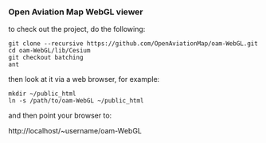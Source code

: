 ### Open Aviation Map WebGL viewer ###

to check out the project, do the following:

```
git clone --recursive https://github.com/OpenAviationMap/oam-WebGL.git
cd oam-WebGL/lib/Cesium
git checkout batching
ant
```

then look at it via a web browser, for example:

```
mkdir ~/public_html
ln -s /path/to/oam-WebGL ~/public_html
```

and then point your browser to:

http://localhost/~username/oam-WebGL

